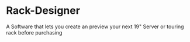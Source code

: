 # Rack-Designer
A Software that lets you create an preview your next 19" Server or touring rack before purchasing
